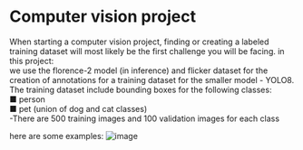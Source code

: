 # Computer vision project
When starting a computer vision project, finding or creating a labeled training dataset
will most likely be the first challenge you will be facing. 
in this project:   
we use the florence-2 model (in inference) and flicker dataset for the creation of
annotations for a training dataset for the smaller model - YOLO8.
The training dataset include bounding boxes for the following
classes:  
■ person  
■ pet (union of dog and cat classes)  
-There are 500 training images and 100 validation images for each class

here are some examples:
![image](https://github.com/user-attachments/assets/39cd0dea-d0ca-470e-b4bf-044c59f134db)


